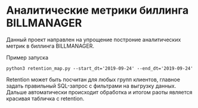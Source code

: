 # Аналитические метрики биллинга BILLMANAGER
Данный проект направлен на упрощение построние аналитических метрик в биллинга BILLMANAGER.

Пример запуска
```python3
python3 retention_map.py --start_dt='2019-09-24' --end_dt='2019-09-24'
```
Retention может быть посчитан для любых групп клиентов, главное задать правильный SQL-запрос с фильтрами на выгрузку данных. Дальше автоматически происходит обработка и итогом раоты является красивая табличка с retention.
